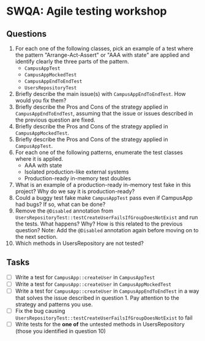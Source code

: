 # SWQA: Agile testing workshop

## Questions

1. For each one of the following classes, pick an example of a test where the pattern "Arrange-Act-Assert" or "AAA with state" are applied and identify clearly the three parts of the pattern.
   - `CampusAppTest`
   - `CampusAppMockedTest`
   - `CampusAppEndToEndTest`
   - `UsersRepositoryTest`
2. Briefly describe the main issue(s) with `CampusAppEndToEndTest`. How would you fix them?
3. Briefly describe the Pros and Cons of the strategy applied in `CampusAppEndToEndTest`, assuming that the issue or issues described in the previous question are fixed.
4. Briefly describe the Pros and Cons of the strategy applied in `CampusAppMockedTest`.
5. Briefly describe the Pros and Cons of the strategy applied in `CampusAppTest`. 
6. For each one of the following patterns, enumerate the test classes where it is applied.
    - AAA with state
    - Isolated production-like external systems
    - Production-ready in-memory test doubles
7. What is an example of a production-ready in-memory test fake in this project? Why do we say it is production-ready?
8. Could a buggy test fake make `CampusAppTest` pass even if CampusApp had bugs? If so, what can be done?
9. Remove the `@Disabled` annotation from `UsersRepositoryTest::testCreateUserFailsIfGroupDoesNotExist` and run the tests. What happens? Why? How is this related to the previous question? Note: Add the `@Disabled` annotation again before moving on to the next section.
10. Which methods in UsersRepository are not tested?

## Tasks

- [ ] Write a test for `CampusApp::createUser` in `CampusAppTest`
- [ ] Write a test for `CampusApp::createUser` in `CampusAppMockedTest`
- [ ] Write a test for `CampusApp::createUser` in `CampusAppEndToEndTest` in a way that solves the issue described in question 1. Pay attention to the strategy and patterns you use.
- [ ] Fix the bug causing `UsersRepositoryTest::testCreateUserFailsIfGroupDoesNotExist` to fail
- [ ] Write tests for the **one of** the untested methods in UsersRepository (those you identified in question 10)